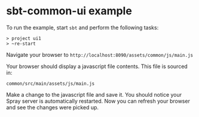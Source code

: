 sbt-common-ui example
===================

To run the example, start `sbt` and perform the following tasks:

    > project ui1
    > ~re-start

Navigate your browser to `http://localhost:8090/assets/common/js/main.js`

Your browser should display a javascript file contents. This file is sourced in:

`common/src/main/assets/js/main.js`

Make a change to the javascript file and save it. You should notice your Spray server
is automatically restarted. Now you can refresh your browser and see the changes were
picked up.
  

